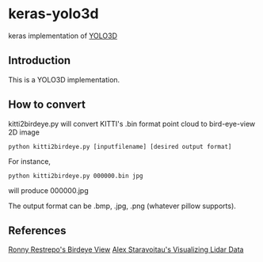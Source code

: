 # keras-yolo3d
keras implementation of [YOLO3D](https://arxiv.org/pdf/1808.02350.pdf)

## Introduction
This is a YOLO3D implementation.

## How to convert
kitti2birdeye.py will convert KITTI's .bin format point cloud to bird-eye-view 2D image
```
python kitti2birdeye.py [inputfilename] [desired output format]
```

For instance,
```
python kitti2birdeye.py 000000.bin jpg
```
will produce 000000.jpg  

The output format can be .bmp, .jpg, .png (whatever pillow supports).

## References
[Ronny Restrepo's Birdeye View](http://ronny.rest/tutorials/module/pointclouds_01/point_cloud_birdseye/)
[Alex Staravoitau's Visualizing Lidar Data](https://navoshta.com/kitti-lidar/)
